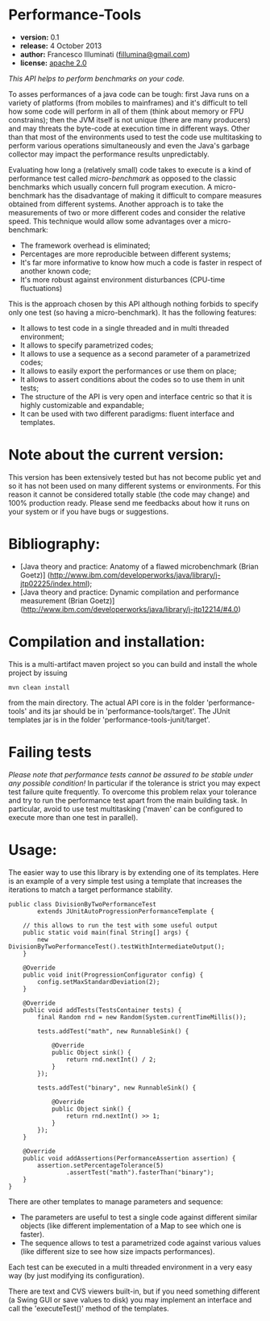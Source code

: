 Performance-Tools
=================

- __version:__ 0.1
- __release:__ 4 October 2013
- __author:__ Francesco Illuminati (fillumina@gmail.com)
- __license:__ [apache 2.0](http://www.apache.org/licenses/LICENSE-2.0)

*This API helps to perform benchmarks on your code.*

To asses performances of a java code can be tough:
first Java runs on a variety of platforms (from mobiles to mainframes)
and it's difficult to tell how some code will perform in all of them
(think about memory or FPU constrains);
then the JVM itself is not unique (there are many producers) and may
threats the byte-code at execution time in different ways.
Other than that most of the environments used to test the code use
multitasking to perform various operations simultaneously and even the Java's
garbage collector may impact the performance results unpredictably.

Evaluating how long a (relatively small) code takes to execute is a kind
of performance test called *micro-benchmark* as opposed to the classic
benchmarks which usually concern full program execution.
A micro-benchmark has the disadvantage of making it difficult to compare
measures obtained from different systems.
Another approach is to take the measurements of two or more different codes
and consider the relative speed.
This technique would allow some advantages over a micro-benchmark:
* The framework overhead is eliminated;
* Percentages are more reproducible between different systems;
* It's far more informative to know how much a code is faster in respect of
another known code;
* It's more robust against environment disturbances (CPU-time fluctuations)

This is the approach chosen by this API although nothing forbids to specify
only one test (so having a micro-benchmark).
It has the following features:
* It allows to test code in a single threaded and in multi threaded environment;
* It allows to specify parametrized codes;
* It allows to use a sequence as a second parameter of a parametrized codes;
* It allows to easily export the performances or use them on place;
* It allows to assert conditions about the codes so to use them in unit tests;
* The structure of the API is very open and interface centric so that it is
highly customizable and expandable;
* It can be used with two different paradigms: fluent interface and templates.

# Note about the current version:
This version has been extensively tested but has not
become public yet and so it has not been used on many different systems or
environments. For this reason it cannot be considered totally stable
(the code may change) and 100% production ready.
Please send me feedbacks about how it runs on your system or
if you have bugs or suggestions.

# Bibliography:
* [Java theory and practice: Anatomy of a flawed microbenchmark (Brian Goetz)]
(http://www.ibm.com/developerworks/java/library/j-jtp02225/index.html);
* [Java theory and practice: Dynamic compilation and performance measurement
(Brian Goetz)]
(http://www.ibm.com/developerworks/java/library/j-jtp12214/#4.0)

# Compilation and installation:
This is a multi-artifact maven project so you can build and install the whole
project by issuing

    mvn clean install

from the main directory. The actual API core is in the folder
'performance-tools' and its jar should be in 'performance-tools/target'.
The JUnit templates jar is in the folder 'performance-tools-junit/target'.

# Failing tests
*Please note that performance tests cannot be assured to be stable under
any possible condition!* In particular if the tolerance is strict you may
expect test failure quite frequently. To overcome this problem relax your
tolerance and try to run the performance test apart from the main
building task. In particular, avoid to use test multitasking ('maven' can be
configured to execute more than one test in parallel).

# Usage:
The easier way to use this library is by extending one of its templates.
Here is an example of a very simple test using a template that increases
the iterations to match a target performance stability.

    public class DivisionByTwoPerformanceTest
            extends JUnitAutoProgressionPerformanceTemplate {

        // this allows to run the test with some useful output
        public static void main(final String[] args) {
            new DivisionByTwoPerformanceTest().testWithIntermediateOutput();
        }

        @Override
        public void init(ProgressionConfigurator config) {
            config.setMaxStandardDeviation(2);
        }

        @Override
        public void addTests(TestsContainer tests) {
            final Random rnd = new Random(System.currentTimeMillis());

            tests.addTest("math", new RunnableSink() {

                @Override
                public Object sink() {
                    return rnd.nextInt() / 2;
                }
            });

            tests.addTest("binary", new RunnableSink() {

                @Override
                public Object sink() {
                    return rnd.nextInt() >> 1;
                }
            });
        }

        @Override
        public void addAssertions(PerformanceAssertion assertion) {
            assertion.setPercentageTolerance(5)
                    .assertTest("math").fasterThan("binary");
        }
    }

There are other templates to manage parameters and sequence:
* The parameters are useful to test a single code against different similar
objects (like different implementation of a Map to see which one is faster).
* The sequence allows to test a parametrized code against various values (like
different size to see how size impacts performances).

Each test can be executed in a multi threaded environment in a very easy way
(by just modifying its configuration).

There are text and CVS viewers built-in, but if you need something different
(a Swing GUI or save values to disk) you may implement an interface and call
the 'executeTest()' method of the templates.